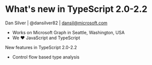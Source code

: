# What's new in TypeScript 2.0-2.2
Dan Silver | @dansilver82 | dansil@microsoft.com
* Works on Microsoft Graph in Seattle, Washington, USA
* We ❤ JavaScript and TypeScript

New features in TypeScript 2.0-2.2
* Control flow based type analysis
